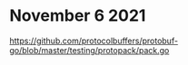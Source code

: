 # November 6 2021

https://github.com/protocolbuffers/protobuf-go/blob/master/testing/protopack/pack.go
